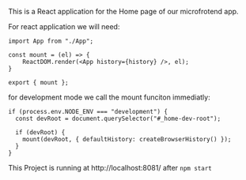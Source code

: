 This is a React application for the Home page of our microfrotend app.

For react application we will need:

```
import App from "./App";

const mount = (el) => {
    ReactDOM.render(<App history={history} />, el);
}

export { mount };
```

for development mode we call the mount funciton immediatly:
```
if (process.env.NODE_ENV === "development") {
  const devRoot = document.querySelector("#_home-dev-root");

  if (devRoot) {
    mount(devRoot, { defaultHistory: createBrowserHistory() });
  }
}
```

This Project is running at http://localhost:8081/ after `npm start`
